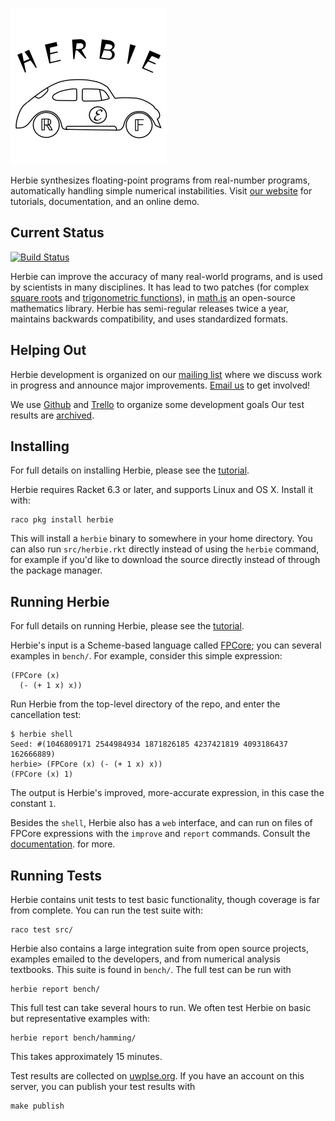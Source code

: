 ![Herbie](logo.png)

Herbie synthesizes floating-point programs from real-number programs,
automatically handling simple numerical instabilities.
Visit [our website](https://herbie.uwplse.org) for tutorials,
documentation, and an online demo.

Current Status
--------------

[![Build Status](https://travis-ci.org/uwplse/herbie.svg?branch=master)](https://travis-ci.org/uwplse/herbie)

Herbie can improve the accuracy of many real-world programs, and is
used by scientists in many disciplines. It has lead to two patches
(for
complex [square roots](https://github.com/josdejong/mathjs/pull/208)
and
[trigonometric functions](https://github.com/josdejong/mathjs/pull/247)),
in [math.js](http://mathjs.org/) an open-source mathematics library.
Herbie has semi-regular releases twice a year, maintains backwards
compatibility, and uses standardized formats.

Helping Out
-----------

Herbie development is organized on our
[mailing list](https://mailman.cs.washington.edu/mailman/listinfo/herbie)
where we discuss work in progress and announce major improvements.
[Email us](mailto:herbie@cs.washington.edu) to get involved!

We use [Github](https://github.com/uwplse/herbie)
and [Trello](https://trello.com/b/lh7b33Dr/herbie) to organize some
development goals Our test results
are [archived](http://herbie.uwplse.org/reports/).

Installing
----------

For full details on installing Herbie, please see the
[tutorial](http://herbie.uwplse.org/doc/latest/installing-herbie.html).

Herbie requires Racket 6.3 or later, and supports Linux and OS X.
Install it with:

    raco pkg install herbie

This will install a `herbie` binary to somewhere in your home
directory. You can also run `src/herbie.rkt` directly instead of using
the `herbie` command, for example if you'd like to download the source
directly instead of through the package manager.

Running Herbie
--------------

For full details on running Herbie, please see the
[tutorial](http://herbie.uwplse.org/doc/latest/using-web.html).

Herbie's input is a Scheme-based language called [FPCore](http://fpbench.org/spec/fpcore-1.0.html);
you can several examples in `bench/`.
For example, consider this simple expression:

    (FPCore (x)
      (- (+ 1 x) x))

Run Herbie from the top-level directory of the repo, and enter the
cancellation test:

    $ herbie shell
    Seed: #(1046809171 2544984934 1871826185 4237421819 4093186437 162666889)
    herbie> (FPCore (x) (- (+ 1 x) x))
    (FPCore (x) 1)

The output is Herbie's improved, more-accurate expression, in this case
the constant `1`.

Besides the `shell`, Herbie also has a `web` interface, and can run on
files of FPCore expressions with the `improve` and `report` commands.
Consult the
[documentation](http://herbie.uwplse.org/doc/latest/options.html).
for more.

Running Tests
-------------

Herbie contains unit tests to test basic functionality, though
coverage is far from complete. You can run the test suite with:

    raco test src/

Herbie also contains a large integration suite from open source
projects, examples emailed to the developers, and from numerical
analysis textbooks. This suite is found in `bench/`. The full test can
be run with

    herbie report bench/

This full test can take several hours to run. We often test Herbie on
basic but representative examples with:

    herbie report bench/hamming/

This takes approximately 15 minutes.

Test results are collected on
[uwplse.org](http://herbie.uwplse.org/reports/). If you have an
account on this server, you can publish your test results with

    make publish
